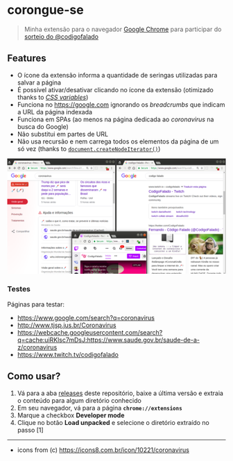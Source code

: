 # corongue-se

> Minha extensão para o navegador [Google Chrome](https://www.google.com/intl/pt-BR/chrome) para participar do [sorteio do @codigofalado](https://twitter.com/codigofalado/status/1244296923424702465)

## Features

- O ícone da extensão informa a quantidade de seringas utilizadas para salvar a página
- É possível ativar/desativar clicando no ícone da extensão (otimizado thanks to [_CSS variables_](https://caniuse.com/#search=css%20variables))
- Funciona no https://google.com ignorando os _breadcrumbs_ que indicam a URL da página indexada
- Funciona em SPAs (ao menos na página dedicada ao _coronavirus_ na busca do Google)
- Não substitui em partes de URL
- Não usa recursão e nem carrega todos os elementos da página de um só vez (thanks to [`document.createNodeIterator()`](https://caniuse.com/#search=createnodeiterator))

![demo](./demo.png)

### Testes

Páginas para testar:

- https://www.google.com/search?q=coronavirus
- http://www.tjsp.jus.br/Coronavirus
- https://webcache.googleusercontent.com/search?q=cache:uiRKlsc7mDsJ:https://www.saude.gov.br/saude-de-a-z/coronavirus
- https://www.twitch.tv/codigofalado

## Como usar?

1. Vá para a aba [releases](https://github.com/micalevisk/corongue-se/releases) deste repositório, baixe a última versão e extraia o conteúdo para algum diretório conhecido
2. Em seu navegador, vá para a página **`chrome://extensions`**
3. Marque a checkbox **Developer mode**
4. Clique no botão **Load unpacked** e selecione o diretório extraído no passo [1]

---

- icons from (c) https://icons8.com.br/icon/10221/coronavirus
